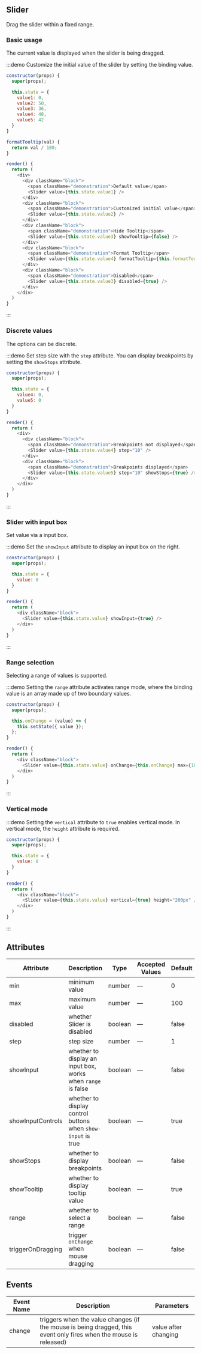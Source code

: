 ## Slider

Drag the slider within a fixed range.

### Basic usage

The current value is displayed when the slider is being dragged.

:::demo Customize the initial value of the slider by setting the binding value.

```js
constructor(props) {
  super(props);

  this.state = {
    value1: 0,
    value2: 50,
    value3: 36,
    value4: 48,
    value5: 42
  }
}

formatTooltip(val) {
  return val / 100;
}

render() {
  return (
    <div>
      <div className="block">
        <span className="demonstration">Default value</span>
        <Slider value={this.state.value1} />
      </div>
      <div className="block">
        <span className="demonstration">Customized initial value</span>
        <Slider value={this.state.value2} />
      </div>
      <div className="block">
        <span className="demonstration">Hide Tooltip</span>
        <Slider value={this.state.value3} showTooltip={false} />
      </div>
      <div className="block">
        <span className="demonstration">Format Tooltip</span>
        <Slider value={this.state.value4} formatTooltip={this.formatTooltip.bind(this)} />
      </div>
      <div className="block">
        <span className="demonstration">Disabled</span>
        <Slider value={this.state.value3} disabled={true} />
      </div>
    </div>
  )
}
```
:::

### Discrete values

The options can be discrete.

:::demo Set step size with the `step` attribute. You can display breakpoints by setting the `showStops` attribute.

```js
constructor(props) {
  super(props);

  this.state = {
    value4: 0,
    value5: 0
  }
}

render() {
  return (
    <div>
      <div className="block">
        <span className="demonstration">Breakpoints not displayed</span>
        <Slider value={this.state.value4} step="10" />
      </div>
      <div className="block">
        <span className="demonstration">Breakpoints displayed</span>
        <Slider value={this.state.value5} step="10" showStops={true} />
      </div>
    </div>
  )
}
```
:::

### Slider with input box

Set value via a input box.

:::demo Set the `showInput` attribute to display an input box on the right.

```js
constructor(props) {
  super(props);

  this.state = {
    value: 0
  }
}

render() {
  return (
    <div className="block">
      <Slider value={this.state.value} showInput={true} />
    </div>
  )
}
```
:::

### Range selection

Selecting a range of values is supported.

:::demo Setting the `range` attribute activates range mode, where the binding value is an array made up of two boundary values.
```js
constructor(props) {
  super(props);

  this.onChange = (value) => {
    this.setState({ value });
  };
}

render() {
  return (
    <div className="block">
      <Slider value={this.state.value} onChange={this.onChange} max={10} range showStops />
    </div>
  )
}
```
:::

### Vertical mode

:::demo Setting the `vertical` attribute to `true` enables vertical mode. In vertical mode, the `height` attribute is required.
```js
constructor(props) {
  super(props);

  this.state = {
    value: 0
  }
}

render() {
  return (
    <div className="block">
      <Slider value={this.state.value} vertical={true} height="200px" />
    </div>
  )
}
```
:::

## Attributes
| Attribute      | Description          | Type      | Accepted Values       | Default  |
|---------- |-------------- |---------- |--------------------------------  |-------- |
| min | minimum value | number | — | 0 |
| max | maximum value | number | — | 100 |
| disabled | whether Slider is disabled | boolean | — | false |
| step | step size | number | — | 1 |
| showInput | whether to display an input box, works when `range` is false | boolean | — | false |
| showInputControls | whether to display control buttons when `show-input` is true | boolean | — | true |
| showStops | whether to display breakpoints | boolean | — | false |
| showTooltip | whether to display tooltip value | boolean | — | true |
| range | whether to select a range | boolean | — | false |
| triggerOnDragging | trigger `onChange` when mouse dragging | boolean | — | false |

## Events
| Event Name | Description | Parameters |
|---------- |-------- |---------- |
| change | triggers when the value changes (if the mouse is being dragged, this event only fires when the mouse is released) | value after changing |
